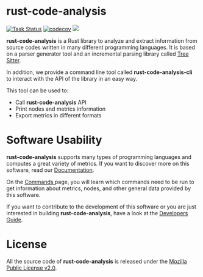 # rust-code-analysis

[![Task Status](https://community-tc.services.mozilla.com/api/github/v1/repository/mozilla/rust-code-analysis/master/badge.svg)](https://community-tc.services.mozilla.com/api/github/v1/repository/mozilla/rust-code-analysis/master/latest)
[![codecov](https://codecov.io/gh/mozilla/rust-code-analysis/branch/master/graph/badge.svg)](https://codecov.io/gh/mozilla/rust-code-analysis)
<a href="https://chat.mozilla.org/#/room/#rust-code-analysis:mozilla.org" target="_blank">
   <img src="https://img.shields.io/badge/chat%20on%20[m]-%23rust--code--analysis%3Amozilla.org-blue">
</a>

**rust-code-analysis** is a Rust library to analyze and extract information
from source codes written in many different programming languages.
It is based on a parser generator tool and an incremental parsing library
called
<a href="https://tree-sitter.github.io/tree-sitter/" target="_blank">Tree Sitter</a>.


In addition, we provide a command line tool called **rust-code-analysis-cli**
to interact with the API of the library in an easy way.

This tool can be used to:

- Call **rust-code-analysis** API
- Print nodes and metrics information
- Export metrics in different formats

# Software Usability

**rust-code-analysis** supports many types of programming languages and
computes a great variety of metrics. If you want to discover more on this
software, read our
<a href="https://mozilla.github.io/rust-code-analysis/index.html" target="_blank">Documentation</a>.

On the
<a href="https://mozilla.github.io/rust-code-analysis/commands/index.html" target="_blank">
    Commands
</a> page, you will learn which commands need to be run to get information
about metrics, nodes, and other general data provided by this software.

If you want to contribute to the development of this software
or you are just interested in building **rust-code-analysis**, have a look at the
<a href="https://mozilla.github.io/rust-code-analysis/developers/index.html" target="_blank">Developers Guide</a>.

# License

All the source code of **rust-code-analysis** is released under the
<a href="https://www.mozilla.org/MPL/2.0/" target="_blank">Mozilla Public License v2.0</a>.

